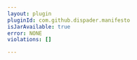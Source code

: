 ```yaml
---
layout: plugin
pluginId: com.github.dispader.manifesto
isJarAvailable: true
error: NONE
violations: []

---
```

